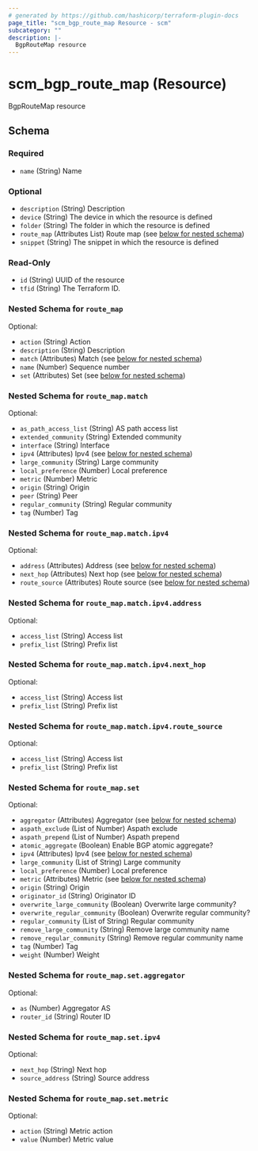 ```yaml
---
# generated by https://github.com/hashicorp/terraform-plugin-docs
page_title: "scm_bgp_route_map Resource - scm"
subcategory: ""
description: |-
  BgpRouteMap resource
---
```


# scm_bgp_route_map (Resource)

BgpRouteMap resource



<!-- schema generated by tfplugindocs -->
## Schema

### Required

- `name` (String) Name

### Optional

- `description` (String) Description
- `device` (String) The device in which the resource is defined
- `folder` (String) The folder in which the resource is defined
- `route_map` (Attributes List) Route map (see [below for nested schema](#nestedatt--route_map))
- `snippet` (String) The snippet in which the resource is defined

### Read-Only

- `id` (String) UUID of the resource
- `tfid` (String) The Terraform ID.

<a id="nestedatt--route_map"></a>
### Nested Schema for `route_map`

Optional:

- `action` (String) Action
- `description` (String) Description
- `match` (Attributes) Match (see [below for nested schema](#nestedatt--route_map--match))
- `name` (Number) Sequence number
- `set` (Attributes) Set (see [below for nested schema](#nestedatt--route_map--set))

<a id="nestedatt--route_map--match"></a>
### Nested Schema for `route_map.match`

Optional:

- `as_path_access_list` (String) AS path access list
- `extended_community` (String) Extended community
- `interface` (String) Interface
- `ipv4` (Attributes) Ipv4 (see [below for nested schema](#nestedatt--route_map--match--ipv4))
- `large_community` (String) Large community
- `local_preference` (Number) Local preference
- `metric` (Number) Metric
- `origin` (String) Origin
- `peer` (String) Peer
- `regular_community` (String) Regular community
- `tag` (Number) Tag

<a id="nestedatt--route_map--match--ipv4"></a>
### Nested Schema for `route_map.match.ipv4`

Optional:

- `address` (Attributes) Address (see [below for nested schema](#nestedatt--route_map--match--ipv4--address))
- `next_hop` (Attributes) Next hop (see [below for nested schema](#nestedatt--route_map--match--ipv4--next_hop))
- `route_source` (Attributes) Route source (see [below for nested schema](#nestedatt--route_map--match--ipv4--route_source))

<a id="nestedatt--route_map--match--ipv4--address"></a>
### Nested Schema for `route_map.match.ipv4.address`

Optional:

- `access_list` (String) Access list
- `prefix_list` (String) Prefix list


<a id="nestedatt--route_map--match--ipv4--next_hop"></a>
### Nested Schema for `route_map.match.ipv4.next_hop`

Optional:

- `access_list` (String) Access list
- `prefix_list` (String) Prefix list


<a id="nestedatt--route_map--match--ipv4--route_source"></a>
### Nested Schema for `route_map.match.ipv4.route_source`

Optional:

- `access_list` (String) Access list
- `prefix_list` (String) Prefix list




<a id="nestedatt--route_map--set"></a>
### Nested Schema for `route_map.set`

Optional:

- `aggregator` (Attributes) Aggregator (see [below for nested schema](#nestedatt--route_map--set--aggregator))
- `aspath_exclude` (List of Number) Aspath exclude
- `aspath_prepend` (List of Number) Aspath prepend
- `atomic_aggregate` (Boolean) Enable BGP atomic aggregate?
- `ipv4` (Attributes) Ipv4 (see [below for nested schema](#nestedatt--route_map--set--ipv4))
- `large_community` (List of String) Large community
- `local_preference` (Number) Local preference
- `metric` (Attributes) Metric (see [below for nested schema](#nestedatt--route_map--set--metric))
- `origin` (String) Origin
- `originator_id` (String) Originator ID
- `overwrite_large_community` (Boolean) Overwrite large community?
- `overwrite_regular_community` (Boolean) Overwrite regular community?
- `regular_community` (List of String) Regular community
- `remove_large_community` (String) Remove large community name
- `remove_regular_community` (String) Remove regular community name
- `tag` (Number) Tag
- `weight` (Number) Weight

<a id="nestedatt--route_map--set--aggregator"></a>
### Nested Schema for `route_map.set.aggregator`

Optional:

- `as` (Number) Aggregator AS
- `router_id` (String) Router ID


<a id="nestedatt--route_map--set--ipv4"></a>
### Nested Schema for `route_map.set.ipv4`

Optional:

- `next_hop` (String) Next hop
- `source_address` (String) Source address


<a id="nestedatt--route_map--set--metric"></a>
### Nested Schema for `route_map.set.metric`

Optional:

- `action` (String) Metric action
- `value` (Number) Metric value
